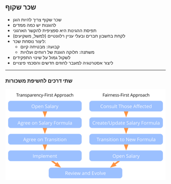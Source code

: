 ## שכר שקוף

- שכר שקוף צריך להיות הוגן
- להוגנות יש כמה ממדים 
- תפיסת ההגינות היא ספציפית להקשר הארגוני
- לקחת בחשבון חברים ובעלי עניין רלוונטיים (למשל, משקיעים)
- ליצור נוסחת שכר: 
    - קבועה: מבטיחה קיום
    - משתנה: חלוקה הוגנת של רווחים ועלויות
- לשקול גמול על שינוי התפקידים
- ליצור אסטרטגיה למעבר לחוזים חדשים והסכמי פיצויים

* * *

### שתי דרכים לחשיפת משכורות

![inline,fit](img/process/opening-salaries.png)